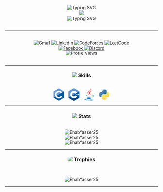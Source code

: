 <div align="center">
  <img src="https://readme-typing-svg.herokuapp.com?font=Poppins&weight=600&size=30&duration=1500&pause=250&color=0000FF&center=true&vCenter=true&random=false&width=900&lines=Hi+there%2C+I+am+Ehab+%F0%9F%91%8B" alt="Typing SVG" />
</div>

<div align="center">
  <img src="https://media1.tenor.com/m/KtGWGRY4lMkAAAAC/line.gif">
</div>

<div align="center">
  <img src="https://readme-typing-svg.herokuapp.com?font=&weight=500&size=25&duration=2000&pause=500&color=0000FF&center=true&vCenter=true&multiline=true&random=false&width=900&height=100&lines=Junior+Software+Engineer;Alexandria+University;Computer+and+Systems+Engineering+Department" alt="Typing SVG" />
</div>

<br>

<hr>

<br>

<div align="center">
  <a href="mailto:eng.ehabyasser@gmail.com">
    <img src="https://img.shields.io/badge/Gmail-b23121?logo=gmail&logoColor=white&style=for-the-badge" alt="Gmail" />
  </a>
  <a href="https://www.linkedin.com/in/ehabyasser25/">
    <img src="https://img.shields.io/badge/LinkedIn-0a66c2?logo=linkedin&logoColor=white&style=for-the-badge" alt="LinkedIn" />
  </a>
  <a href="https://codeforces.com/profile/EhabYasser">
    <img src="https://img.shields.io/badge/Codeforces-b51c24?logo=codeforces&logoColor=white&style=for-the-badge" alt="CodeForces" />
  </a>
  <a href="https://leetcode.com/EhabYasser/">
    <img src="https://img.shields.io/badge/Leetcode-f09a1a?logo=leetcode&logoColor=white&style=for-the-badge" alt="LeetCode" />
  </a>
</div>
<div align="center">
  <a href="https://www.facebook.com/ehab.yasser.25">
    <img src="https://img.shields.io/badge/Facebook-1877f2?logo=facebook&logoColor=white&style=for-the-badge" alt="Facebook" />
  </a>
  <a href="https://discord.com/#4068/">
    <img src="https://img.shields.io/badge/Discord-7289DA?logo=discord&logoColor=white&style=for-the-badge" alt="Discord" />
  </a>
</div>
<div align="center">
  <img src="https://komarev.com/ghpvc/?username=EhabYasser25&color=blue&style=for-the-badge" alt="Profile Views" />
</div>

<br>

<hr>

<h3 align="center">
  <img src="https://cdn-icons-gif.flaticon.com/11184/11184180.gif" width="25">
  Skills
</h3>

<br>

<div align="center" style="display: flex; flex-wrap: wrap; justify-content: center; gap: 10px;">
  <a href="https://www.cprogramming.com/" target="_blank" rel="noreferrer">
    <img src="https://raw.githubusercontent.com/devicons/devicon/master/icons/c/c-original.svg" alt="C" width="40" height="40"/>
  </a>
  <a href="https://www.w3schools.com/cpp/" target="_blank" rel="noreferrer">
    <img src="https://raw.githubusercontent.com/devicons/devicon/master/icons/cplusplus/cplusplus-original.svg" alt="C++" width="40" height="40"/>
  </a>
  <a href="https://www.java.com" target="_blank" rel="noreferrer">
    <img src="https://raw.githubusercontent.com/devicons/devicon/master/icons/java/java-original.svg" alt="Java" width="40" height="40"/>
  </a>
  <a href="https://www.python.org" target="_blank" rel="noreferrer">
    <img src="https://raw.githubusercontent.com/devicons/devicon/master/icons/python/python-original.svg" alt="Python" width="40" height="40"/>
  </a>
  <!-- Additional icons -->
</div>

<hr>

<h3 align="center">
  <img src="https://cdn-icons-gif.flaticon.com/11186/11186842.gif" width="25"> 
  Stats
</h3>

<br>

<div align="center">
  <img src="https://github-readme-stats.vercel.app/api?username=EhabYasser25&show_icons=true&locale=en&PAT_1=&theme=github_dark" alt="EhabYasser25" />
</div>
<div align="center">
  <img src="https://github-readme-streak-stats.herokuapp.com/?user=EhabYasser25&theme=github-dark-blue" alt="EhabYasser25" />
</div>
<div align="center">
  <img src="https://github-readme-stats.vercel.app/api/top-langs?username=EhabYasser25&show_icons=true&langs_count=10&locale=en&layout=compact&theme=github_dark&hide=jupyter%20notebook" width="300" alt="EhabYasser25" />
</div>

<!--<hr>

<h3 align="center">
  <img src="https://cdn-icons-gif.flaticon.com/12198/12198821.gif" width="25"> 
  Contributions
</h3>

<br>-->



<hr>

<h3 align="center">
  <img src="https://cdn-icons-gif.flaticon.com/11706/11706643.gif" width="25"> 
  Trophies
</h3>

<br>

<p align="center"><img src="https://github-profile-trophy.vercel.app/?username=EhabYasser25&theme=darkhub" alt="EhabYasser25" /></p>

<hr>
